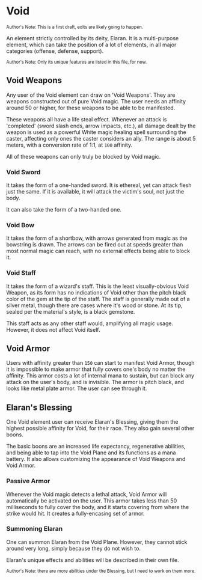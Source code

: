 # Void

<sub>Author's Note: This is a first draft, edits are likely going to happen.</sub>

An element strictly controlled by its deity, Elaran. It is a multi-purpose element, which can take the position of a lot of elements, in all major categories (offense, defense, support).

<sub>Author's Note: Only its unique features are listed in this file, for now.</sub>

## Void Weapons

Any user of the Void element can draw on 'Void Weapons'. They are weapons constructed out of pure Void magic. The user needs an affinity around 50 or higher, for these weapons to be able to be manifested.

These weapons all have a life steal effect. Whenever an attack is 'completed' (sword slash ends, arrow impacts, etc.), all damage dealt by the weapon is used as a powerful White magic healing spell surrounding the caster, affecting only ones the caster considers an ally. The range is about 5 meters, with a conversion rate of 1:1, at `100` affinity.

All of these weapons can only truly be blocked by Void magic.

### Void Sword

It takes the form of a one-handed sword. It is ethereal, yet can attack flesh just the same. If it is available, it will attack the victim's soul, not just the body.

It can also take the form of a two-handed one.

### Void Bow

It takes the form of a shortbow, with arrows generated from magic as the bowstring is drawn. The arrows can be fired out at speeds greater than most normal magic can reach, with no external effects being able to block it.

### Void Staff

It takes the form of a wizard's staff. This is the least visually-obvious Void Weapon, as its form has no indications of Void other than the pitch black color of the gem at the tip of the staff. The staff is generally made out of a silver metal, though there are cases where it's wood or stone. At its tip, sealed per the material's style, is a black gemstone.

This staff acts as any other staff would, amplifying all magic usage. However, it does not affect Void itself.

## Void Armor

Users with affinity greater than `150` can start to manifest Void Armor, though it is impossible to make armor that fully covers one's body no matter the affinity. This armor costs a lot of internal mana to sustain, but can block any attack on the user's body, and is invisible. The armor is pitch black, and looks like metal plate armor. The user can see through it.

## Elaran's Blessing

One Void element user can receive Elaran's Blessing, giving them the highest possible affinity for Void, for their race. They also gain several other boons.

The basic boons are an increased life expectancy, regenerative abilities, and being able to tap into the Void Plane and its functions as a mana battery. It also allows customizing the appearance of Void Weapons and Void Armor.

### Passive Armor

Whenever the Void magic detects a lethal attack, Void Armor will automatically be activated on the user. This armor takes less than 50 milliseconds to fully cover the body, and it starts covering from where the strike would hit. It creates a fully-encasing set of armor.

### Summoning Elaran

One can summon Elaran from the Void Plane. However, they cannot stick around very long, simply because they do not wish to.

Elaran's unique effects and abilities will be described in their own file.

<sub>Author's Note: there are more abilities under the Blessing, but I need to work on them more.</sub>
